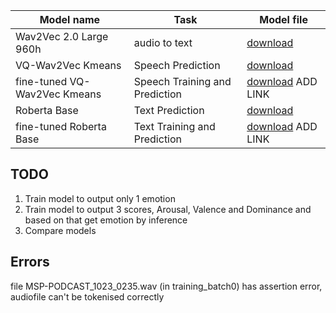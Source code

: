 |Model name|Task  | Model file|
|---|---|---|
|Wav2Vec 2.0 Large 960h|audio to text| [download](https://dl.fbaipublicfiles.com/fairseq/wav2vec/wav2vec_big_960h.pt)
|VQ-Wav2Vec Kmeans|Speech Prediction |[download](https://dl.fbaipublicfiles.com/fairseq/wav2vec/vq-wav2vec_kmeans.pt)
|fine-tuned VQ-Wav2Vec Kmeans| Speech Training and Prediction | [download]() ADD LINK
|Roberta Base| Text Prediction| [download](https://dl.fbaipublicfiles.com/fairseq/models/roberta.base.tar.gz)
| fine-tuned Roberta Base| Text Training and Prediction|[download]() ADD LINK

## TODO

1. Train model to output only 1 emotion
2. Train model to output 3 scores, Arousal, Valence and Dominance and based on that get emotion by inference
3. Compare models

## Errors

file MSP-PODCAST_1023_0235.wav (in training_batch0) has assertion error, audiofile can't be tokenised correctly